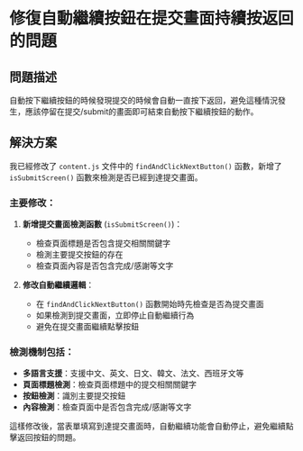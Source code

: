 # 修復自動繼續按鈕在提交畫面持續按返回的問題

## 問題描述
自動按下繼續按鈕的時候發現提交的時候會自動一直按下返回，避免這種情況發生，應該停留在提交/submit的畫面即可結束自動按下繼續按鈕的動作。

## 解決方案
我已經修改了 `content.js` 文件中的 `findAndClickNextButton()` 函數，新增了 `isSubmitScreen()` 函數來檢測是否已經到達提交畫面。

### 主要修改：

1. **新增提交畫面檢測函數** (`isSubmitScreen()`)：
   - 檢查頁面標題是否包含提交相關關鍵字
   - 檢測主要提交按鈕的存在
   - 檢查頁面內容是否包含完成/感謝等文字

2. **修改自動繼續邏輯**：
   - 在 `findAndClickNextButton()` 函數開始時先檢查是否為提交畫面
   - 如果檢測到提交畫面，立即停止自動繼續行為
   - 避免在提交畫面繼續點擊按鈕

### 檢測機制包括：
- **多語言支援**：支援中文、英文、日文、韓文、法文、西班牙文等
- **頁面標題檢測**：檢查頁面標題中的提交相關關鍵字
- **按鈕檢測**：識別主要提交按鈕
- **內容檢測**：檢查頁面中是否包含完成/感謝等文字

這樣修改後，當表單填寫到達提交畫面時，自動繼續功能會自動停止，避免繼續點擊返回按鈕的問題。